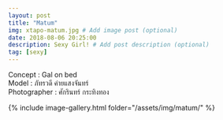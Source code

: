 ```yaml
---
layout: post
title: "Matum"
img: xtapo-matum.jpg # Add image post (optional)
date: 2018-08-06 20:25:00
description: Sexy Girl! # Add post description (optional)
tag: [sexy]
---
```

Concept : Gal on bed  
Model : ภัทรวดี ค่ายแสงจันทร์  
Photographer : ศักรินทร์ กระทิงทอง    

{% include image-gallery.html folder="/assets/img/matum/" %}

